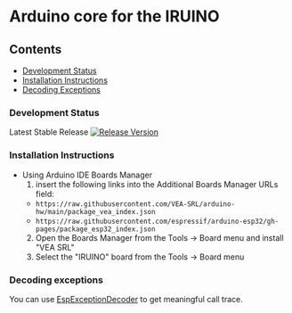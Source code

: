 # Arduino core for the IRUINO


## Contents
- [Development Status](#development-status)
- [Installation Instructions](#installation-instructions)
- [Decoding Exceptions](#decoding-exceptions)


### Development Status

Latest Stable Release  [![Release Version](https://img.shields.io/badge/release-v1.0-33cc33?style=plastic)](https://github.com/VEA-SRL/arduino-hw/releases/tag/v1.0) 


### Installation Instructions
- Using Arduino IDE Boards Manager
  1. insert the following links into the Additional Boards Manager URLs field: 
    - `https://raw.githubusercontent.com/VEA-SRL/arduino-hw/main/package_vea_index.json` 
    - `https://raw.githubusercontent.com/espressif/arduino-esp32/gh-pages/package_esp32_index.json`
  2. Open the Boards Manager from the Tools -> Board menu and install "VEA SRL"
  3. Select the "IRUINO" board from the Tools -> Board menu


### Decoding exceptions

You can use [EspExceptionDecoder](https://github.com/me-no-dev/EspExceptionDecoder) to get meaningful call trace.

